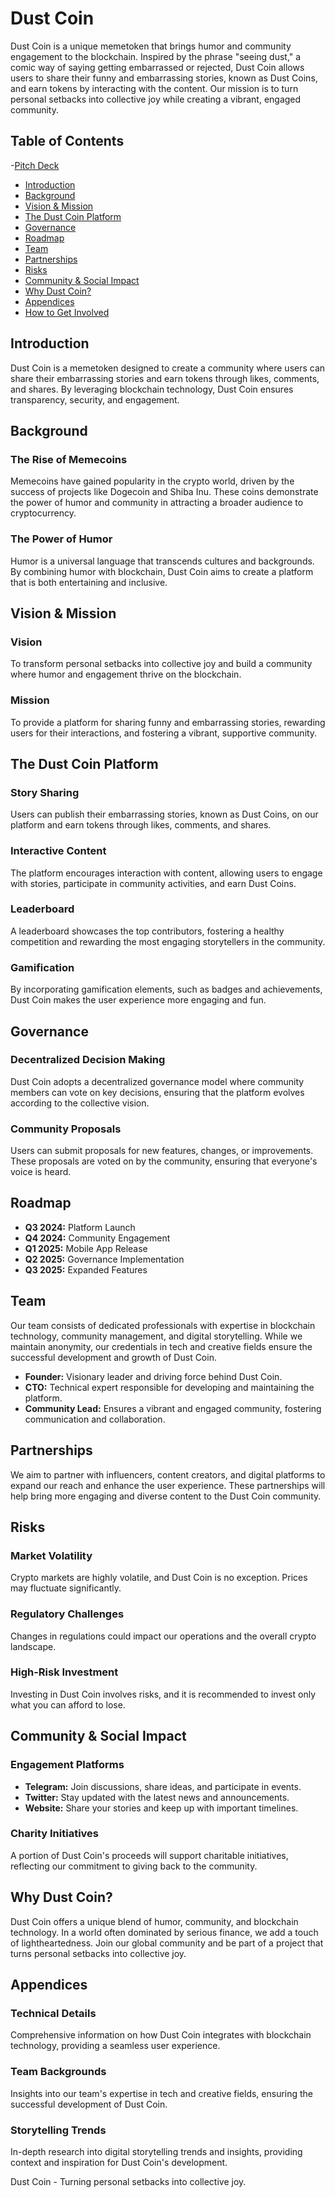 # Dust Coin

Dust Coin is a unique memetoken that brings humor and community engagement to the blockchain. Inspired by the phrase "seeing dust," a comic way of saying getting embarrassed or rejected, Dust Coin allows users to share their funny and embarrassing stories, known as Dust Coins, and earn tokens by interacting with the content. Our mission is to turn personal setbacks into collective joy while creating a vibrant, engaged community.

## Table of Contents
-[Pitch Deck](link)
- [Introduction](#introduction)
- [Background](#background)
- [Vision & Mission](#vision--mission)
- [The Dust Coin Platform](#the-dust-coin-platform)
- [Governance](#governance)
- [Roadmap](#roadmap)
- [Team](#team)
- [Partnerships](#partnerships)
- [Risks](#risks)
- [Community & Social Impact](#community--social-impact)
- [Why Dust Coin?](#why-dust-coin)
- [Appendices](#appendices)
- [How to Get Involved](#how-to-get-involved)

## Introduction

Dust Coin is a memetoken designed to create a community where users can share their embarrassing stories and earn tokens through likes, comments, and shares. By leveraging blockchain technology, Dust Coin ensures transparency, security, and engagement.

## Background

### The Rise of Memecoins

Memecoins have gained popularity in the crypto world, driven by the success of projects like Dogecoin and Shiba Inu. These coins demonstrate the power of humor and community in attracting a broader audience to cryptocurrency.

### The Power of Humor

Humor is a universal language that transcends cultures and backgrounds. By combining humor with blockchain, Dust Coin aims to create a platform that is both entertaining and inclusive.

## Vision & Mission

### Vision

To transform personal setbacks into collective joy and build a community where humor and engagement thrive on the blockchain.

### Mission

To provide a platform for sharing funny and embarrassing stories, rewarding users for their interactions, and fostering a vibrant, supportive community.

## The Dust Coin Platform

### Story Sharing

Users can publish their embarrassing stories, known as Dust Coins, on our platform and earn tokens through likes, comments, and shares.

### Interactive Content

The platform encourages interaction with content, allowing users to engage with stories, participate in community activities, and earn Dust Coins.

### Leaderboard

A leaderboard showcases the top contributors, fostering a healthy competition and rewarding the most engaging storytellers in the community.

### Gamification

By incorporating gamification elements, such as badges and achievements, Dust Coin makes the user experience more engaging and fun.

## Governance

### Decentralized Decision Making

Dust Coin adopts a decentralized governance model where community members can vote on key decisions, ensuring that the platform evolves according to the collective vision.

### Community Proposals

Users can submit proposals for new features, changes, or improvements. These proposals are voted on by the community, ensuring that everyone's voice is heard.

## Roadmap

- **Q3 2024:** Platform Launch
- **Q4 2024:** Community Engagement
- **Q1 2025:** Mobile App Release
- **Q2 2025:** Governance Implementation
- **Q3 2025:** Expanded Features

## Team

Our team consists of dedicated professionals with expertise in blockchain technology, community management, and digital storytelling. While we maintain anonymity, our credentials in tech and creative fields ensure the successful development and growth of Dust Coin.

- **Founder:** Visionary leader and driving force behind Dust Coin.
- **CTO:** Technical expert responsible for developing and maintaining the platform.
- **Community Lead:** Ensures a vibrant and engaged community, fostering communication and collaboration.

## Partnerships

We aim to partner with influencers, content creators, and digital platforms to expand our reach and enhance the user experience. These partnerships will help bring more engaging and diverse content to the Dust Coin community.

## Risks

### Market Volatility

Crypto markets are highly volatile, and Dust Coin is no exception. Prices may fluctuate significantly.

### Regulatory Challenges

Changes in regulations could impact our operations and the overall crypto landscape.

### High-Risk Investment

Investing in Dust Coin involves risks, and it is recommended to invest only what you can afford to lose.

## Community & Social Impact

### Engagement Platforms

- **Telegram:** Join discussions, share ideas, and participate in events.
- **Twitter:** Stay updated with the latest news and announcements.
- **Website:** Share your stories and keep up with important timelines.

### Charity Initiatives

A portion of Dust Coin's proceeds will support charitable initiatives, reflecting our commitment to giving back to the community.

## Why Dust Coin?

Dust Coin offers a unique blend of humor, community, and blockchain technology. In a world often dominated by serious finance, we add a touch of lightheartedness. Join our global community and be part of a project that turns personal setbacks into collective joy.

## Appendices

### Technical Details

Comprehensive information on how Dust Coin integrates with blockchain technology, providing a seamless user experience.

### Team Backgrounds

Insights into our team's expertise in tech and creative fields, ensuring the successful development of Dust Coin.

### Storytelling Trends

In-depth research into digital storytelling trends and insights, providing context and inspiration for Dust Coin's development.



Dust Coin - Turning personal setbacks into collective joy.
